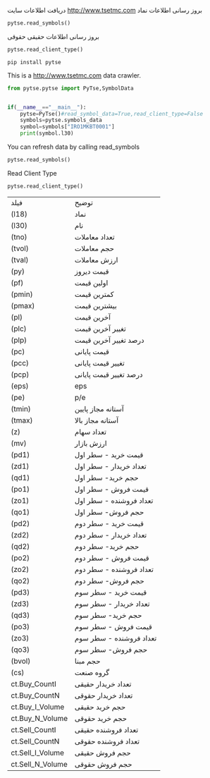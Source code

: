 دریافت اطلاعات سایت
http://www.tsetmc.com
بروز رسانی اطلاعات نماد
```python
pytse.read_symbols()
```
بروز رسانی اطلاعات حقیقی حقوقی
```python
pytse.read_client_type()
```

```
pip install pytse
```

This is a http://www.tsetmc.com data crawler.

 
```python
from pytse.pytse import PyTse,SymbolData


if(__name__=="__main__"):
    pytse=PyTse()#read_symbol_data=True,read_client_type=False
    symbols=pytse.symbols_data
    symbol=symbols["IRO1MKBT0001"] 
    print(symbol.l30)

```
You can refresh data by calling read_symbols
```python
pytse.read_symbols()
```
Read Client Type 
```python
pytse.read_client_type()
```
|||
|--- |--- |
|فیلد|توضیح|
|(l18)|نماد|
|(l30)|نام|
|(tno)|تعداد معاملات|
|(tvol)|حجم معاملات|
|(tval)|ارزش معاملات|
|(py)|قیمت دیروز|
|(pf)|اولین قیمت|
|(pmin)|کمترین قیمت|
|(pmax)|بیشترین قیمت|
|(pl)|آخرین قیمت|
|(plc)|تغییر آخرین قیمت|
|(plp)|درصد تغییر آخرین قیمت|
|(pc)|قیمت پایانی|
|(pcc)|تغییر قیمت پایانی|
|(pcp)|درصد تغییر قیمت پایانی|
|(eps)|eps|
|(pe)|p/e|
|(tmin)|آستانه مجاز پایین|
|(tmax)|آستانه مجاز بالا|
|(z)|تعداد سهام|
|(mv)|ارزش بازار|
|(pd1)|قیمت خرید - سطر اول|
|(zd1)|تعداد خریدار - سطر اول|
|(qd1)|حجم خرید- سطر اول|
|(po1)|قیمت فروش - سطر اول|
|(zo1)|تعداد فروشنده - سطر اول|
|(qo1)|حجم فروش- سطر اول|
|(pd2)|قیمت خرید - سطر دوم|
|(zd2)|تعداد خریدار - سطر دوم|
|(qd2)|حجم خرید- سطر دوم|
|(po2)|قیمت فروش - سطر دوم|
|(zo2)|تعداد فروشنده - سطر دوم|
|(qo2)|حجم فروش- سطر دوم|
|(pd3)|قیمت خرید - سطر سوم|
|(zd3)|تعداد خریدار - سطر سوم|
|(qd3)|حجم خرید- سطر سوم|
|(po3)|قیمت فروش - سطر سوم|
|(zo3)|تعداد فروشنده - سطر سوم|
|(qo3)|حجم فروش- سطر سوم|
|(bvol)|حجم مبنا|
|(cs)|گروه صنعت|
|ct.Buy_CountI|تعداد خریدار حقیقی|
|ct.Buy_CountN|تعداد خریدار حقوقی|
|ct.Buy_I_Volume|حجم خرید حقیقی|
|ct.Buy_N_Volume|حجم خرید حقوقی|
|ct.Sell_CountI|تعداد فروشنده حقیقی|
|ct.Sell_CountN|تعداد فروشنده حقوقی|
|ct.Sell_I_Volume|حجم فروش حقیقی|
|ct.Sell_N_Volume|حجم فروش حقوقی|